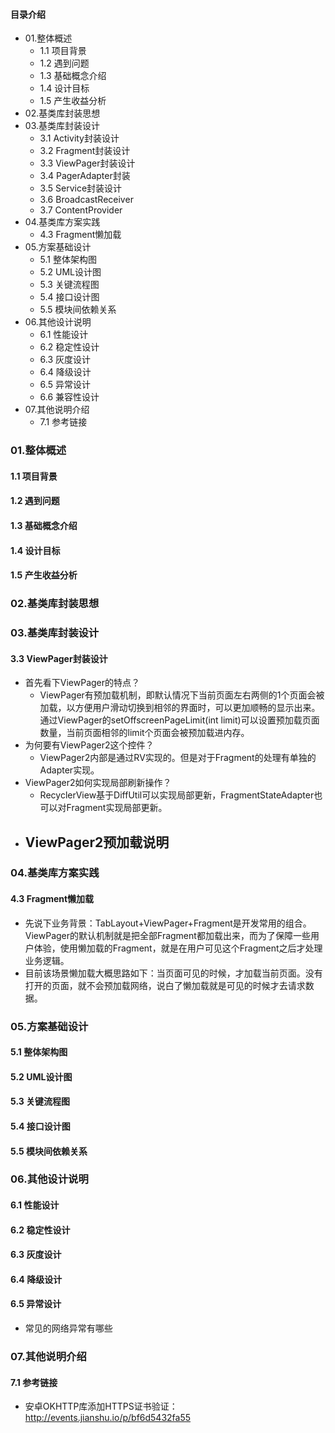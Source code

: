 #### 目录介绍
- 01.整体概述
    - 1.1 项目背景
    - 1.2 遇到问题
    - 1.3 基础概念介绍
    - 1.4 设计目标
    - 1.5 产生收益分析
- 02.基类库封装思想
- 03.基类库封装设计
    - 3.1 Activity封装设计
    - 3.2 Fragment封装设计
    - 3.3 ViewPager封装设计
    - 3.4 PagerAdapter封装
    - 3.5 Service封装设计
    - 3.6 BroadcastReceiver
    - 3.7 ContentProvider
- 04.基类库方案实践
    - 4.3 Fragment懒加载
- 05.方案基础设计
    - 5.1 整体架构图
    - 5.2 UML设计图
    - 5.3 关键流程图
    - 5.4 接口设计图
    - 5.5 模块间依赖关系
- 06.其他设计说明
    - 6.1 性能设计
    - 6.2 稳定性设计
    - 6.3 灰度设计
    - 6.4 降级设计
    - 6.5 异常设计
    - 6.6 兼容性设计
- 07.其他说明介绍
    - 7.1 参考链接


### 01.整体概述
#### 1.1 项目背景
#### 1.2 遇到问题
#### 1.3 基础概念介绍
#### 1.4 设计目标
#### 1.5 产生收益分析


### 02.基类库封装思想



### 03.基类库封装设计
#### 3.3 ViewPager封装设计
- 首先看下ViewPager的特点？
    - ViewPager有预加载机制，即默认情况下当前页面左右两侧的1个页面会被加载，以方便用户滑动切换到相邻的界面时，可以更加顺畅的显示出来。通过ViewPager的setOffscreenPageLimit(int limit)可以设置预加载页面数量，当前页面相邻的limit个页面会被预加载进内存。
- 为何要有ViewPager2这个控件？
    - ViewPager2内部是通过RV实现的。但是对于Fragment的处理有单独的Adapter实现。
- ViewPager2如何实现局部刷新操作？
    - RecyclerView基于DiffUtil可以实现局部更新，FragmentStateAdapter也可以对Fragment实现局部更新。
- ViewPager2预加载说明
    - 




### 04.基类库方案实践
#### 4.3 Fragment懒加载
- 先说下业务背景：TabLayout+ViewPager+Fragment是开发常用的组合。ViewPager的默认机制就是把全部Fragment都加载出来，而为了保障一些用户体验，使用懒加载的Fragment，就是在用户可见这个Fragment之后才处理业务逻辑。
- 目前该场景懒加载大概思路如下：当页面可见的时候，才加载当前页面。没有打开的页面，就不会预加载网络，说白了懒加载就是可见的时候才去请求数据。




### 05.方案基础设计
#### 5.1 整体架构图


#### 5.2 UML设计图


#### 5.3 关键流程图


#### 5.4 接口设计图


#### 5.5 模块间依赖关系


### 06.其他设计说明
#### 6.1 性能设计


#### 6.2 稳定性设计


#### 6.3 灰度设计


#### 6.4 降级设计


#### 6.5 异常设计
- 常见的网络异常有哪些



### 07.其他说明介绍
#### 7.1 参考链接
- 安卓OKHTTP库添加HTTPS证书验证：http://events.jianshu.io/p/bf6d5432fa55










